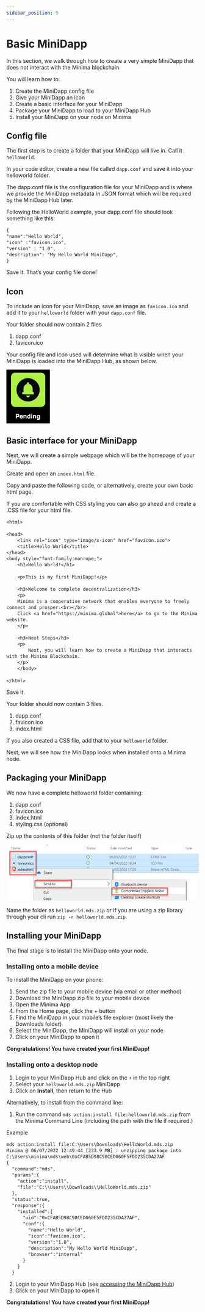 ```yaml
---
sidebar_position: 5
---
```


# Basic MiniDapp

In this section, we walk through how to create a very simple MiniDapp that does not interact with the Minima blockchain. 

You will learn how to:
1. Create the MiniDapp config file
2. Give your MiniDapp an icon
3. Create a basic interface for your MiniDapp
4. Package your MiniDapp to load to your MiniDapp Hub
5. Install your MiniDapp on your node on Minima

## Config file
The first step is to create a folder that your MiniDapp will live in. Call it `helloworld`.

In your code editor, create a new file called `dapp.conf` and save it into your helloworld folder. 

The dapp.conf file is the configuration file for your MiniDapp and is where we provide the MiniDapp metadata in JSON format which will be required by the MiniDapp Hub later. 

Following the HelloWorld example, your dapp.conf file should look something like this:
```
{
"name":"Hello World",
"icon" :"favicon.ico",
"version" : "1.0",
"description": "My Hello World MiniDapp",
}
```

Save it. That’s your config file done! 

## Icon

To include an icon for your MiniDapp, save an image as `favicon.ico` and add it to your `helloworld` folder with your `dapp.conf` file.

Your folder should now contain 2 files
1. dapp.conf
2. favicon.ico

Your config file and icon used will determine what is visible when your MiniDapp is loaded into the MiniDapp Hub, as shown below.

![Accessing the MiniDapp Hub](/img/runanode/mds_pendingicon.png#width10)

## Basic interface for your MiniDapp

Next, we will create a simple webpage which will be the homepage of your MiniDapp. 
 
Create and open an `index.html` file.

Copy and paste the following code, or alternatively, create your own basic html page. 

If you are comfortable with CSS styling you can also go ahead and create a .CSS file for your html file.
```
<html>

<head>
	<link rel="icon" type="image/x-icon" href="favicon.ico">
	<title>Hello World</title>
</head>
<body style="font-family:manrope;">
	<h1>Hello World!</h1>

	<p>This is my first MiniDapp!</p>

	<h3>Welcome to complete decentralization</h3>
	<p>		
	Minima is a cooperative network that enables everyone to freely connect and prosper.<br></br>
	Click <a href="https://minima.global">here</a> to go to the Minima website.
	</p>

	<h3>Next Steps</h3>
	<p>
		Next, you will learn how to create a MiniDapp that interacts with the Minima Blockchain.
	</p>
	</body>

</html>
```

Save it. 


Your folder should now contain 3 files. 
1. dapp.conf
2. favicon.ico
3. index.html

If you also created a CSS file, add that to your `helloworld` folder. 

Next, we will see how the MiniDapp looks when installed onto a Minima node.

## Packaging your MiniDapp

We now have a complete helloworld folder containing: 
1. dapp.conf
2. favicon.ico
3. index.html
4. styling.css (optional)

Zip up the contents of this folder (not the folder itself) 

![Accessing the MiniDapp Hub](/img/buildonminima/zipup.png)

Name the folder as `helloworld.mds.zip` or if you are using a zip library through your cli run `zip -r helloworld.mds.zip`.   

## Installing your MiniDapp

The final stage is to install the MiniDapp onto your node.

### Installing onto a mobile device

To install the MiniDapp on your phone:
1. Send the zip file to your mobile device (via email or other method)
2. Download the MiniDapp zip file to your mobile device
3. Open the Minima App
4. From the Home page, click the + button
5. Find the MiniDapp in your mobile’s file explorer (most likely the Downloads folder) 
6. Select the MiniDapp, the MiniDapp will install on your node
7. Click on your MiniDapp to open it

**Congratulations! You have created your first MiniDapp!**

### Installing onto a desktop node

1. Login to your MiniDapp Hub and click on the `+` in the top right
2. Select your `helloworld.mds.zip` MiniDapp
3. Click on **Install**, then return to the Hub

Alternatively, to install from the command line:

1. Run the command `mds action:install file:helloworld.mds.zip` from the Minima Command Line (including the path with the file if required.)

Example
```
mds action:install file:C:\Users\Downloads\HelloWorld.mds.zip
Minima @ 06/07/2022 12:49:44 [233.9 MB] : unzipping package into C:\Users\minima\mds\web\0xCFAB5D98C98CED060F5FDD235CDA27AF
{
  "command":"mds",
  "params":{
    "action":"install",
    "file":"C:\\Users\\Downloads\\HelloWorld.mds.zip"
  },
  "status":true,
  "response":{
    "installed":{
      "uid":"0xCFAB5D98C98CED060F5FDD235CDA27AF",
      "conf":{
        "name":"Hello World",
        "icon":"favicon.ico",
        "version":"1.0",
        "description":"My Hello World MiniDapp",
        "browser":"internal"
      }
    }
  }
```
2. Login to your MiniDapp Hub (see [accessing the MiniDapp Hub](/docs/buildonminima/dapptutorial/accesshub))
3. Click on your MiniDapp to open it

**Congratulations! You have created your first MiniDapp!**
